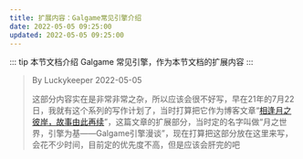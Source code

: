 ```yaml
---
title: 扩展内容：Galgame常见引擎介绍
date: 2022-05-05 09:25:00
updated: 2022-05-05 09:25:00
---
```


::: tip
本节文档介绍 Galgame 常见引擎，作为本节文档的扩展内容
:::

> By Luckykeeper 2022-05-05
>
> 这部分内容实在是非常非常之杂，所以应该会很不好写，早在21年的7月22日，我就有这个系列的写作计划了，当时打算把它作为博客文章“[相逢月之彼岸，故事由此再续](https://blog.luckykeeper.site:24680/article/21)”，这篇文章的扩展部分，当时定的名字叫做“月之世界，引擎为基——Galgame引擎漫谈”，现在打算把这部分放在这里来写，会花不少时间，目前定的优先度不高，但是应该会肝完的吧

